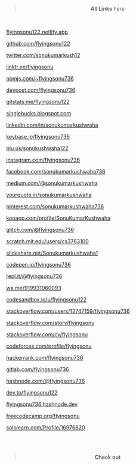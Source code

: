 
> <p style="text-align:center"><strong>All Links</strong> <i>here</i> </p>

<br>

[flyingsonu122.netlify.app](https://flyingsonu122.netlify.app/)

[github.com/flyingsonu122](https://github.com/flyingsonu122)

[twitter.com/sonukumarkush12](https://twitter.com/sonukumarkush12)

[linktr.ee/flyingsonu](https://linktr.ee/flyingsonu)

[npmjs.com/~flyingsonu736](https://www.npmjs.com/~flyingsonu736)

[devpost.com/flyingsonu736](https://devpost.com/flyingsonu736)

[gitstats.me/flyingsonu122](https://gitstats.me/flyingsonu122)

[singlebucks.blogspot.com](https://singlebucks.blogspot.com/)

[linkedin.com/in/sonukumarkushwaha](https://www.linkedin.com/in/sonukumarkushwaha/)

[keybase.io/flyingsonu736](https://keybase.io/flyingsonu736)

[plu.us/sonukushwaha122 ](https://plu.us/sonukushwaha122 )

[instagram.com/flyingsonu736](https://www.instagram.com/flyingsonu736/)

[facebook.com/sonukumarkushwaha736](https://www.facebook.com/sonukumarkushwaha736)

[medium.com/@sonukumarkushwaha](https://medium.com/@sonukumarkushwaha)

[yourquote.in/sonukumarkushwaha](https://www.yourquote.in/sonukumarkushwaha)

[pinterest.com/sonukumarkushwaha736](https://in.pinterest.com/sonukumarkushwaha736/)

[kooapp.com/profile/SonuKumarKushwaha](https://www.kooapp.com/profile/SonuKumarKushwaha)

[glitch.com/@flyingsonu736](https://glitch.com/@flyingsonu736)

[scratch.mit.edu/users/cs3763100](https://scratch.mit.edu/users/cs3763100/)

[slideshare.net/Sonukumarkushwaha1](https://www.slideshare.net/Sonukumarkushwaha1)

[codepen.io/flyingsonu736](https://codepen.io/flyingsonu736)

[repl.it/@flyingsonu736](https://repl.it/@flyingsonu736)

[wa.me/919931060093](https://wa.me/919931060093)

[codesandbox.io/u/flyingsonu122](https://codesandbox.io/u/flyingsonu122)

[stackoverflow.com/users/12747159/flyingsonu736](https://stackoverflow.com/users/12747159/flyingsonu736)

[stackoverflow.com/story/flyingsonu](https://stackoverflow.com/story/flyingsonu)

[stackoverflow.com/cv/flyingsonu](https://stackoverflow.com/cv/flyingsonu)

[codeforces.com/profile/flyingsonu](https://codeforces.com/profile/flyingsonu)

[hackerrank.com/flyingsonu736](https://www.hackerrank.com/flyingsonu736)

[gitlab.com/flyingsonu736](https://gitlab.com/flyingsonu736)

[hashnode.com/@flyingsonu736](https://hashnode.com/@flyingsonu736)

[dev.to/flyingsonu122](https://dev.to/flyingsonu122)

[flyingsonu736.hashnode.dev](https://flyingsonu736.hashnode.dev/)

[freecodecamp.org/flyingsonu](https://www.freecodecamp.org/flyingsonu)

[sololearn.com/Profile/16976820](https://www.sololearn.com/Profile/16976820)


<br><br>

> <p style="text-align:center"><strong>Check out</strong> </p>

